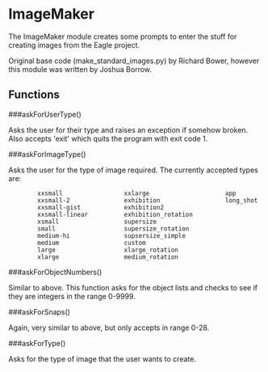 ImageMaker
==========

The ImageMaker module creates some prompts to enter the stuff for creating images from the Eagle project.

Original base code (make\_standard\_images.py) by Richard Bower, however
this module was written by Joshua Borrow.

Functions
--------

###askForUserType()

Asks the user for their type and raises an exception if somehow
broken. Also accepts 'exit' which quits the program with exit code 1.

###askForImageType()

Asks the user for the type of image required. The currently accepted
types are:
```
		xxsmall 				xxlarge 			        app
		xxsmall-2 				exhibition  				long_shot
		xxsmall-gist 			exhibition2
		xxsmall-linear 	   	    exhibition_rotation
		xsmall 					supersize
		small					supersize_rotation
		medium-hi 				supsersize_simple
		medium 					custom
		large 					xlarge_rotation
		xlarge 				   	medium_rotation
```

###askForObjectNumbers()

Similar to above. This function asks for the object lists and checks
to see if they are integers in the range 0-9999.

###askForSnaps()

Again, very similar to above, but only accepts in range 0-28.

###askForType()

Asks for the type of image that the user wants to create.
